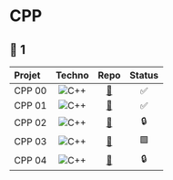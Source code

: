 # CPP

## 🔴 1
| **Projet**        | **Techno**                                                                                           |**Repo**                                        |**Status**|
| :---------------  |:---------------:                                                                                     |:-----:                                         |:------:|
| CPP 00            | <img alt="C++" 		        src="https://img.shields.io/badge/-C++-00599C?logo=C++&logoColor=white"/>  |[🔗](https://github.com/Madness807/CPP_00)      |✅|
| CPP 01            | <img alt="C++" 			      src="https://img.shields.io/badge/-C++-00599C?logo=C++&logoColor=white"/>  |[🔗](https://github.com/Madness807/CPP_01)      |✅|
| CPP 02            | <img alt="C++" 			      src="https://img.shields.io/badge/-C++-00599C?logo=C++&logoColor=white"/>  |[🔗](https://github.com/Madness807/CPP_02)      |🔒|
| CPP 03            | <img alt="C++" 			      src="https://img.shields.io/badge/-C++-00599C?logo=C++&logoColor=white"/>  |[🔗](https://github.com/Madness807/CPP_03)      |🟩|
| CPP 04            | <img alt="C++" 			      src="https://img.shields.io/badge/-C++-00599C?logo=C++&logoColor=white"/>  |[🔗](https://github.com/Madness807/CPP_04)      |🔒|

